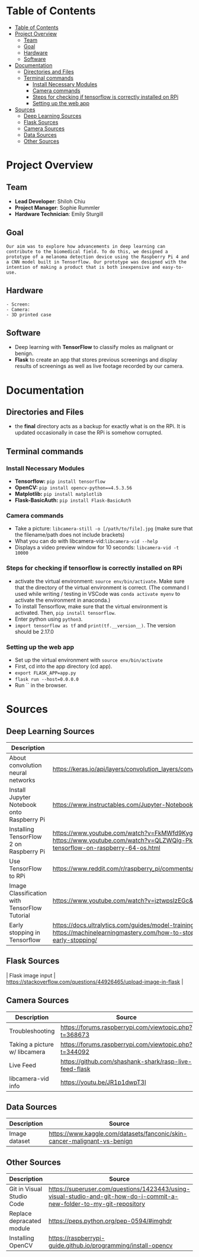 # Table of Contents
- [Table of Contents](#table-of-contents)
- [Project Overview](#project-overview)
  - [Team](#team)
  - [Goal](#goal)
  - [Hardware](#hardware)
  - [Software](#software)
- [Documentation](#documentation)
  - [Directories and Files](#directories-and-files)
  - [Terminal commands](#terminal-commands)
    - [Install Necessary Modules](#install-necessary-modules)
    - [Camera commands](#camera-commands)
    - [Steps for checking if tensorflow is correctly installed on RPi](#steps-for-checking-if-tensorflow-is-correctly-installed-on-rpi)
    - [Setting up the web app](#setting-up-the-web-app)
- [Sources](#sources)
  - [Deep Learning Sources](#deep-learning-sources)
  - [Flask Sources](#flask-sources)
  - [Camera Sources](#camera-sources)
  - [Data Sources](#data-sources)
  - [Other Sources](#other-sources)

# Project Overview
   ## Team
   - **Lead Developer**: Shiloh Chiu
   - **Project Manager**: Sophie Rummler
   - **Hardware Technician**: Emily Sturgill
   ## Goal
    Our aim was to explore how advancements in deep learning can contribute to the biomedical field. To do this, we designed a prototype of a melanoma detection device using the Raspberry Pi 4 and a CNN model built in Tensorflow. Our prototype was designed with the intention of making a product that is both inexpensive and easy-to-use.
   ## Hardware
    - Screen:
    - Camera:
    - 3D printed case
   ## Software
   - Deep learning with **TensorFlow** to classify moles as malignant or benign.
   - **Flask** to create an app that stores previous screenings and display results of screenings as well as live footage recorded by our camera.

# Documentation
## Directories and Files
- the **final** directory acts as a backup for exactly what is on the RPi. It is updated occasionally in case the RPi is somehow corrupted.
## Terminal commands
### Install Necessary Modules
- **Tensorflow:** `pip install tensorflow`
- **OpenCV:** `pip install opencv-python==4.5.3.56`
- **Matplotlib:** `pip install matplotlib`
- **Flask-BasicAuth:** `pip install Flask-BasicAuth`
### Camera commands
- Take a picture: `libcamera-still -o [/path/to/file].jpg` (make sure that the filename/path does not include brackets)
- What you can do with libcamera-vid:`libcamera-vid --help`
- Displays a video preview window for 10 seconds: `libcamera-vid -t 10000`
### Steps for checking if tensorflow is correctly installed on RPi
- activate the virtual environment: `source env/bin/activate`. Make sure that the directory of the virtual environment is correct. (The command I used while writing / testing in VSCode was `conda activate myenv` to activate the environment in anaconda.)
- To install Tensorflow, make sure that the virtual environment is activated. Then, `pip install tensorflow`.
- Enter python using `python3`.
- `import tensorflow as tf` and `print(tf.__version__)`. The version should be 2.17.0
### Setting up the web app
- Set up the virtual environment with `source env/bin/activate`
- First, cd into the app directory (cd app).
- `export FLASK_APP=app.py`
- `flask run --host=0.0.0.0`
- Run `` in the browser.
# Sources
## Deep Learning Sources
| Description | Source |
|-----|-----|
| About convolution neural networks | https://keras.io/api/layers/convolution_layers/convolution2d/|
| Install Jupyter Notebook onto Raspberry Pi | https://www.instructables.com/Jupyter-Notebook-on-Raspberry-Pi/ |
| Installing TensorFlow 2 on Raspberry Pi | https://www.youtube.com/watch?v=FkMWfd9KygA&ab_channel=Engineering_life https://www.youtube.com/watch?v=QLZWQlg-Pk0&ab_channel=SamWestbyTech https://qengineering.eu/install-tensorflow-on-raspberry-64-os.html |
| Use TensorFlow to RPi | https://www.reddit.com/r/raspberry_pi/comments/lms6mq/deploying_deep_learning_models_on_raspberry_pi_4_b/ |
| Image Classification with TensorFlow Tutorial | https://www.youtube.com/watch?v=jztwpsIzEGc&ab_channel=NicholasRenotte |
| Early stopping in Tensorflow | https://docs.ultralytics.com/guides/model-training-tips/#early-stopping https://machinelearningmastery.com/how-to-stop-training-deep-neural-networks-at-the-right-time-using-early-stopping/ |
## Flask Sources
| Flask image input | https://stackoverflow.com/questions/44926465/upload-image-in-flask |
## Camera Sources
| Description | Source |
|-----|-----|
| Troubleshooting | https://forums.raspberrypi.com/viewtopic.php?t=368673 |
| Taking a picture w/ libcamera | https://forums.raspberrypi.com/viewtopic.php?t=344092 |
| Live Feed | https://github.com/shashank-shark/rasp-live-feed-flask |
| libcamera-vid info | https://youtu.be/JR1p1dwpT3I |
## Data Sources
| Description | Source |
|-----|-----|
| Image dataset | https://www.kaggle.com/datasets/fanconic/skin-cancer-malignant-vs-benign |
## Other Sources
| Description | Source |
|-----|-----|
| Git in Visual Studio Code | https://superuser.com/questions/1423443/using-visual-studio-and-git-how-do-i-commit-a-new-folder-to-my-git-repository |
| Replace depracated module | https://peps.python.org/pep-0594/#imghdr |
| Installing OpenCV | https://raspberrypi-guide.github.io/programming/install-opencv |
